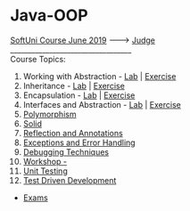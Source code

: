 # Java-OOP
[SoftUni Course June 2019](https://softuni.bg/trainings/2351/java-oop-june-2019) --->
[Judge](https://judge.softuni.bg/Contests/#!/List/ByCategory/187/Java-OOP-Exercises)<br/>
__________________________________<br/>
Course Topics: <br/>
01. Working with Abstraction - [Lab](https://github.com/iSvirchev/Java-OOP/tree/master/Courses/01.%20Working%20With%20Abstraction/Lab) | [Exercise](https://github.com/iSvirchev/Java-OOP/tree/master/Courses/01.%20Working%20With%20Abstraction/Exercise)<br/>
02. Inheritance - [Lab](https://github.com/iSvirchev/Java-OOP/tree/master/Courses/02.%20Inheritance/Lab) | [Exercise](https://github.com/iSvirchev/Java-OOP/tree/master/Courses/02.%20Inheritance/Exercise)<br/>
03. Encapsulation - [Lab](https://github.com/iSvirchev/Java-OOP/tree/master/Courses/03.%20Encapsulation/Lab) | [Exercise](https://github.com/iSvirchev/Java-OOP/tree/master/Courses/03.%20Encapsulation/Exercise)<br/>
04. Interfaces and Abstraction - [Lab](https://github.com/iSvirchev/Java-OOP/tree/master/Courses/04.%20Interfaces%20and%20Abstraction/Lab) | [Exercise](https://github.com/iSvirchev/Java-OOP/tree/master/Courses/04.%20Interfaces%20and%20Abstraction/Exercise)<br/>
05. [Polymorphism]()<br/>
06. [Solid]()<br/>
07. [Reflection and Annotations]()<br/>
08. [Exceptions and Error Handling]()<br/>
09. [Debugging Techniques]()<br/>
10. [Workshop - ]()<br/> 
11. [Unit Testing]()<br/> 
12. [Test Driven Development]()<br/> 
* [Exams]()
